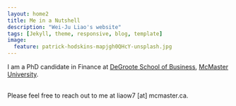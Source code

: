 ```yaml
---
layout: home2
title: Me in a Nutshell
description: "Wei-Ju Liao's website"
tags: [Jekyll, theme, responsive, blog, template] 
image:
  feature: patrick-hodskins-mapjgh0QHcY-unsplash.jpg
---
```


I am a PhD candidate in Finance at <a href="https://phd.degroote.mcmaster.ca" target="_blank">DeGroote School of Business</a>, <a href="https://www.mcmaster.ca" target="_blank">McMaster University</a>.

<br/>
Please feel free to reach out to me at liaow7 [at] mcmaster.ca.
